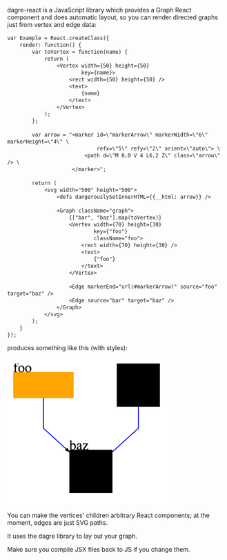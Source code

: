 dagre-react is a JavaScript library which provides a Graph React component and does automatic layout,
so you can render directed graphs just from vertex and edge data:

``` .javascript
var Example = React.createClass({
    render: function() {
        var toVertex = function(name) {
            return (
                <Vertex width={50} height={50}
                        key={name}>
                    <rect width={50} height={50} />
                    <text>
                        {name}
                    </text>
                </Vertex>
            );
        };
        
        var arrow = "<marker id=\"markerArrow\" markerWidth=\"6\" markerHeight=\"4\" \
                             refx=\"5\" refy=\"2\" orient=\"auto\"> \
                         <path d=\"M 0,0 V 4 L6,2 Z\" class=\"arrow\" /> \
                     </marker>";

        return (
            <svg width="500" height="500">
                <defs dangerouslySetInnerHTML={{__html: arrow}} />

                <Graph className="graph">
                    {["bar", "baz"].map(toVertex)}
                    <Vertex width={70} height={30}
                            key={"foo"}
                            className="foo">
                        <rect width={70} height={30} />
                        <text>
                            {"foo"}
                        </text>
                    </Vertex>

                    <Edge markerEnd="url(#markerArrow)" source="foo" target="baz" />
                    <Edge source="bar" target="baz" />
                </Graph>
            </svg>
        );
    }
});
```

produces something like this (with styles):

<img src="example.png"></img>

You can make the vertices' children arbitrary React components;
at the moment, edges are just SVG paths.

It uses the dagre library to lay out your graph.

Make sure you compile JSX files back to JS if you change them.
